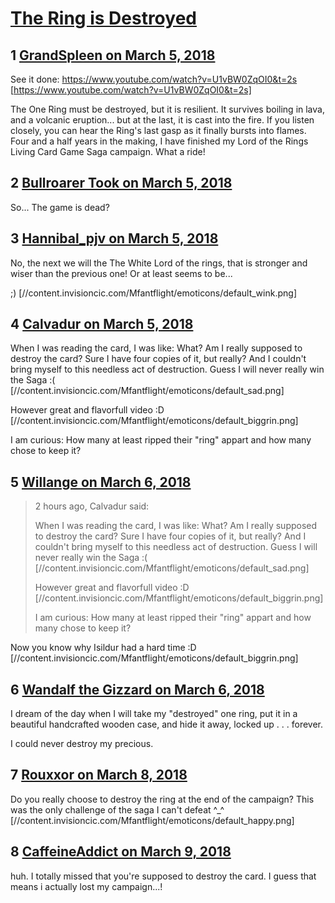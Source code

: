 # [The Ring is Destroyed](https://community.fantasyflightgames.com/topic/271027-the-ring-is-destroyed/)

## 1 [GrandSpleen on March 5, 2018](https://community.fantasyflightgames.com/topic/271027-the-ring-is-destroyed/?do=findComment&comment=3238367)

See it done: https://www.youtube.com/watch?v=U1vBW0ZqOI0&t=2s [https://www.youtube.com/watch?v=U1vBW0ZqOI0&t=2s]

The One Ring must be destroyed, but it is resilient. It survives boiling in lava, and a volcanic eruption... but at the last, it is cast into the fire. If you listen closely, you can hear the Ring's last gasp as it finally bursts into flames. Four and a half years in the making, I have finished my Lord of the Rings Living Card Game Saga campaign. What a ride!

## 2 [Bullroarer Took on March 5, 2018](https://community.fantasyflightgames.com/topic/271027-the-ring-is-destroyed/?do=findComment&comment=3238503)

So... The game is dead?

## 3 [Hannibal_pjv on March 5, 2018](https://community.fantasyflightgames.com/topic/271027-the-ring-is-destroyed/?do=findComment&comment=3238654)

No, the next we will the The White Lord of the rings, that is stronger and wiser than the previous one! Or at least seems to be...

;) [//content.invisioncic.com/Mfantflight/emoticons/default_wink.png]

## 4 [Calvadur on March 5, 2018](https://community.fantasyflightgames.com/topic/271027-the-ring-is-destroyed/?do=findComment&comment=3239112)

When I was reading the card, I was like: What? Am I really supposed to destroy the card? Sure I have four copies of it, but really? And I couldn't bring myself to this needless act of destruction. Guess I will never really win the Saga :( [//content.invisioncic.com/Mfantflight/emoticons/default_sad.png]

However great and flavorfull video :D [//content.invisioncic.com/Mfantflight/emoticons/default_biggrin.png]

I am curious: How many at least ripped their "ring" appart and how many chose to keep it?

## 5 [Willange on March 6, 2018](https://community.fantasyflightgames.com/topic/271027-the-ring-is-destroyed/?do=findComment&comment=3239302)

> 2 hours ago, Calvadur said:
> 
> When I was reading the card, I was like: What? Am I really supposed to destroy the card? Sure I have four copies of it, but really? And I couldn't bring myself to this needless act of destruction. Guess I will never really win the Saga :( [//content.invisioncic.com/Mfantflight/emoticons/default_sad.png]
> 
> However great and flavorfull video :D [//content.invisioncic.com/Mfantflight/emoticons/default_biggrin.png]
> 
> I am curious: How many at least ripped their "ring" appart and how many chose to keep it?

Now you know why Isildur had a hard time :D [//content.invisioncic.com/Mfantflight/emoticons/default_biggrin.png]

## 6 [Wandalf the Gizzard on March 6, 2018](https://community.fantasyflightgames.com/topic/271027-the-ring-is-destroyed/?do=findComment&comment=3239984)

I dream of the day when I will take my "destroyed" one ring, put it in a beautiful handcrafted wooden case, and hide it away, locked up . . . forever.

I could never destroy my precious.

## 7 [Rouxxor on March 8, 2018](https://community.fantasyflightgames.com/topic/271027-the-ring-is-destroyed/?do=findComment&comment=3242068)

Do you really choose to destroy the ring at the end of the campaign? This was the only challenge of the saga I can't defeat ^_^ [//content.invisioncic.com/Mfantflight/emoticons/default_happy.png]

## 8 [CaffeineAddict on March 9, 2018](https://community.fantasyflightgames.com/topic/271027-the-ring-is-destroyed/?do=findComment&comment=3243386)

huh. I totally missed that you're supposed to destroy the card. I guess that means i actually lost my campaign...!

